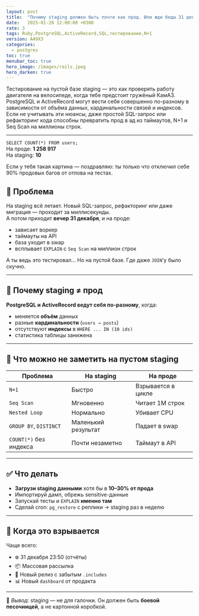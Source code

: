 ```yaml
---
layout: post
title:  "Почему staging должен быть почти как прод. Или жди беды 31 декабря в 23:50"
date:   2025-01-28 12:00:00 +0300
rate: 3
tags: Ruby,PostgreSQL,ActiveRecord,SQL,тестирование,N+1
version: A49X3
categories:
  - postgres
toc: true
menubar_toc: true
hero_image: /images/rails.jpeg
hero_darken: true
---
```

Тестирование на пустой базе staging — это как проверять работу двигателя на велосипеде, когда тебе предстоит гружёный КамАЗ. PostgreSQL и ActiveRecord могут вести себя совершенно по-разному в зависимости от объёма данных, кардинальности связей и индексов. Если не учитывать эти нюансы, даже простой SQL-запрос или рефакторинг кода способны превратить прод в ад из таймаутов, N+1 и Seq Scan на миллионы строк.

---

`SELECT COUNT(*) FROM users;`  
На проде: **1 258 917**  
На staging: **10**

Если у тебя такая картина — поздравляю: ты только что отключил себе 90% продовых багов от отлова на тестах.

## 🎯 Проблема

На staging всё летает. Новый SQL-запрос, рефакторинг или даже миграция — проходит за миллисекунды.  
А потом приходит **вечер 31 декабря**, и на проде:

- зависает воркер
- таймауты на API
- база уходит в swap
- всплывает `EXPLAIN` с `Seq Scan` на миллион строк

А ты ведь это тестировал… Но на пустой базе. Где даже `JOIN`'у было скучно.

---

## 🧠 Почему staging ≠ прод

**PostgreSQL и ActiveRecord ведут себя по-разному**, когда:

- меняется **объём** данных
- разные **кардинальности** (`users → posts`)
- отсутствуют **индексы** в `WHERE ... IN (10 ids)`
- статистика таблицы занижена

---

## 🧪 Что можно не заметить на пустом staging

| Проблема                    | На staging           | На проде                |
|----------------------------|----------------------|-------------------------|
| `N+1`                      | Быстро               | Взрывается в цикле      |
| `Seq Scan`                 | Мгновенно            | Читает 1М строк         |
| `Nested Loop`              | Нормально            | Убивает CPU             |
| `GROUP BY`, `DISTINCT`     | Маленький результат  | Падает в swap           |
| `COUNT(*)` без индекса     | Почти незаметно      | Таймаут в API           |

---

## ✅ Что делать

- **Загрузи staging данными** хотя бы в **10–30% от прода**
- Импортируй дамп, обрежь sensitive-данные
- Запускай тесты и `EXPLAIN` **именно там**
- Сделай cron: `pg_restore` с реплики → staging раз в неделю

---

## 🧨 Когда это взрывается

Чаще всего:

- ❄️ 31 декабря 23:50 (отчёты)
- 📦 Массовая рассылка
- 🚀 Новый релиз с забытым `.includes`
- 📊 Новый `dashboard` от продакта

---

📌 _Вывод_: staging — не для галочки. Он должен быть **боевой песочницей**, а не картонной коробкой.
